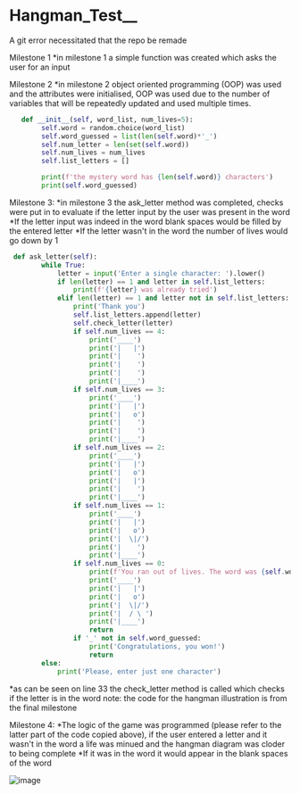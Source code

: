 # Hangman_Test__
A git error necessitated that the repo be remade

Milestone 1
*in milestone 1 a simple function was created which asks the user for an input

Milestone 2
*in milestone 2 object oriented programming (OOP) was used and the attributes were initialised, OOP was used due to the number of variables that will be repeatedly updated and used multiple times.
```python
   def __init__(self, word_list, num_lives=5):
        self.word = random.choice(word_list)
        self.word_guessed = list(len(self.word)*'_')
        self.num_letter = len(set(self.word))
        self.num_lives = num_lives
        self.list_letters = []

        print(f'the mystery word has {len(self.word)} characters')
        print(self.word_guessed)
```
Milestone 3:
*in milestone 3 the ask_letter method was completed, checks were put in to evaluate if the letter input by the user was present in the word
*If the letter input was indeed in the word blank spaces would be filled by the entered letter
*If the letter wasn't in the word the number of lives would go down by 1
```python
 def ask_letter(self):
        while True:
            letter = input('Enter a single character: ').lower()
            if len(letter) == 1 and letter in self.list_letters:
                print(f'{letter} was already tried')
            elif len(letter) == 1 and letter not in self.list_letters:
                print('Thank you')
                self.list_letters.append(letter)
                self.check_letter(letter)
                if self.num_lives == 4:
                    print('____')
                    print('|   |')
                    print('|    ')
                    print('|    ')
                    print('|    ')
                    print('|____')
                if self.num_lives == 3:
                    print('____')
                    print('|   |')
                    print('|   o')
                    print('|    ')
                    print('|    ')
                    print('|____')
                if self.num_lives == 2:
                    print('____')
                    print('|   |')
                    print('|   o')
                    print('|   |')
                    print('|    ')
                    print('|____')
                if self.num_lives == 1:
                    print('____')
                    print('|   |')
                    print('|   o')
                    print('|  \|/')
                    print('|    ')
                    print('|____')
                if self.num_lives == 0:
                    print(f'You ran out of lives. The word was {self.word}')
                    print('____')
                    print('|   |')
                    print('|   o')
                    print('|  \|/')
                    print('|  / \ ')
                    print('|____')
                    return
                if '_' not in self.word_guessed:
                    print('Congratulations, you won!')
                    return
        else:
            print('Please, enter just one character')
```
*as can be seen on line 33 the check_letter method is called which checks if the letter is in the word
note: the code for the hangman illustration is from the final milestone

Milestone 4:
*The logic of the game was programmed (please refer to the latter part of the code copied above), if the user entered a letter and it wasn't in the word a life was minued and the hangman diagram was cloder to being complete
*If it was in the word it would appear in the blank spaces of the word

![image](https://user-images.githubusercontent.com/99564434/177201477-460d355d-ea43-4661-b43a-991a8e6976ac.png)

        
